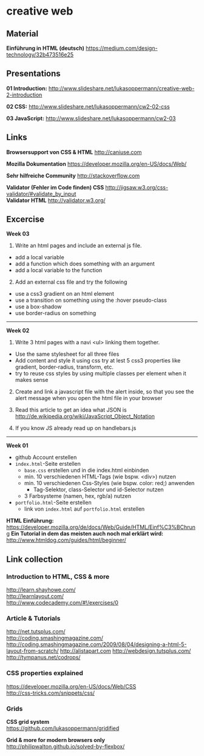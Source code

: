 # creative web

## Material
**Einführung in HTML (deutsch)** https://medium.com/design-technology/32b473516e25
## Presentations

**01 Introduction:** http://www.slideshare.net/lukasoppermann/creative-web-2-introduction

**02 CSS:** http://www.slideshare.net/lukasoppermann/cw2-02-css

**03 JavaScript:** http://www.slideshare.net/lukasoppermann/cw2-03

## Links

**Browsersupport von CSS & HTML** http://caniuse.com

**Mozilla Dokumentation** https://developer.mozilla.org/en-US/docs/Web/

**Sehr hilfreiche Community** http://stackoverflow.com

**Validator (Fehler im Code finden) CSS** http://jigsaw.w3.org/css-validator/#validate_by_input  
**Validator HTML** http://validator.w3.org/

## Excercise

**Week 03**

1. Write an html pages and include an external js file.
 * add a local variable
 * add a function which does something with an
argument
 * add a local variable to the function


2. Add an external css file and try the following
 * use a css3 gradient on an html element
 * use a transition on something using the :hover
pseudo-class
 * use a box-shadow
 * use border-radius on something

-----

**Week 02**  
1. Write 3 html pages with a navi \<ul> linking them
together.
 * Use the same stylesheet for all three files
 * Add content and style it using css try at lest 5 css3 properties like gradient, border-radius, transform, etc.
 * try to reuse css styles by using multiple classes per element when it makes sense

2. Create and link a javascript file with the alert inside, so that you see the alert message when you open the html file in your browser

3. Read this article to get an idea what JSON is
http://de.wikipedia.org/wiki/JavaScript_Object_Notation

4. If you know JS already read up on handlebars.js

-----

**Week 01**
* github Account erstellen
* `index.html`-Seite erstellen
  * `base.css` erstellen und in die index.html einbinden
  * min. 10 verschiedenen HTML-Tags (wie bspw. \<div>) nutzen
  * min. 10 verschiedenen Css-Styles (wie bspw. color: red;) anwenden
    * Tag-Selektor, class-Selector und id-Selector nutzen
  * 3 Farbsysteme (namen, hex, rgb/a) nutzen
* `portfolio.html`-Seite erstellen
  * link von `index.html` auf `portfolio.html` erstellen

**HTML Einführung:** https://developer.mozilla.org/de/docs/Web/Guide/HTML/Einf%C3%BChrung
**Ein Tutorial in dem das meisten auch noch mal erklärt wird:** http://www.htmldog.com/guides/html/beginner/

## Link collection

### Introduction to HTML, CSS & more
http://learn.shayhowe.com/  
http://learnlayout.com/  
http://www.codecademy.com/#!/exercises/0  

### Article & Tutorials
http://net.tutsplus.com/  
http://coding.smashingmagazine.com/  
http://coding.smashingmagazine.com/2009/08/04/designing-a-html-5-layout-from-scratch/
http://alistapart.com
http://webdesign.tutsplus.com/
http://tympanus.net/codrops/

### CSS properties explained
https://developer.mozilla.org/en-US/docs/Web/CSS  
http://css-tricks.com/snippets/css/

### Grids
**CSS grid system**  
https://github.com/lukasoppermann/gridified

**Grid & more for modern browsers only**  
http://philipwalton.github.io/solved-by-flexbox/
